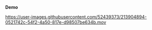 <strong>Demo</strong>


https://user-images.githubusercontent.com/52439373/213904894-0521742c-54f2-4a50-817e-d98507be634b.mov
